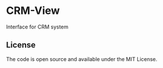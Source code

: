 # CRM-View
Interface for CRM system

## License
The code is open source and available under the MIT License.
